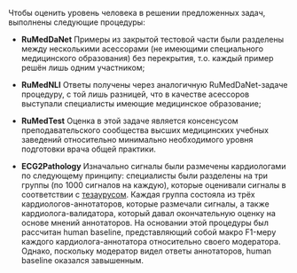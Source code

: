 Чтобы оценить уровень человека в решении предложенных задач, выполнены следующие процедуры:

- **RuMedDaNet** Примеры из закрытой тестовой части были разделены между несколькими асессорами (не имеющими специального медицинского образования) без перекрытия, т.о. каждый пример решён лишь одним участником;

- **RuMedNLI** Ответы получены через аналогичную RuMedDaNet-задаче процедуру, с той лишь разницей, что в качестве асессоров выступали специалисты имеющие медицинское образование;

- **RuMedTest** Оценка в этой задаче является консенсусом преподавательского сообщества высших медицинских учебных заведений относительно минимально необходимого уровня подготовки врача общей практики.

- **ECG2Pathology** Изначально сигналы были размечены кардиологами по следующему принципу: специалисты были разделены на три группы (по 1000 сигналов на каждую), которые оценивали сигналы в соответствии с [тезаурусом](https://ecg.ru/thesaurus). Каждая группа состояла из трёх кардиологов-аннотаторов, которые размечали сигналы, а также кардиолога-валидатора, который давал окончательную оценку на основе мнений аннотаторов. На основании этой процедуры был рассчитан human baseline, представляющий собой макро F1-меру каждого кардиолога-аннотатора относительно своего модератора. Однако, поскольку модератор видел ответы аннотаторов, human baseline оказался завышенным.
